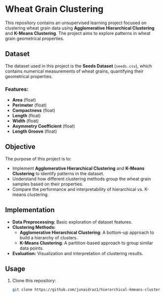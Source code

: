 # Wheat Grain Clustering

This repository contains an unsupervised learning project focused on clustering wheat grain data using **Agglomerative Hierarchical Clustering** and **K-Means Clustering**. The project aims to explore patterns in wheat grain geometrical properties.

## Dataset

The dataset used in this project is the **Seeds Dataset** (`seeds.csv`), which contains numerical measurements of wheat grains, quantifying their geometrical properties.

### Features:
- **Area** (float)
- **Perimeter** (float)
- **Compactness** (float)
- **Length** (float)
- **Width** (float)
- **Asymmetry Coefficient** (float)
- **Length Groove** (float)

## Objective

The purpose of this project is to:
- Implement **Agglomerative Hierarchical Clustering** and **K-Means Clustering** to identify patterns in the dataset.
- Understand how different clustering methods group the wheat grain samples based on their properties.
- Compare the performance and interpretability of hierarchical vs. K-means clustering.

## Implementation

- **Data Preprocessing:** Basic exploration of dataset features.
- **Clustering Methods:**  
  - **Agglomerative Hierarchical Clustering**: A bottom-up approach to build a hierarchy of clusters.
  - **K-Means Clustering**: A partition-based approach to group similar data points.
- **Evaluation:** Visualization and interpretation of clustering results.

## Usage

1. Clone this repository:
   ```bash
   git clone https://github.com/junaidraz1/hierarchical-kmeans-clustering.git
